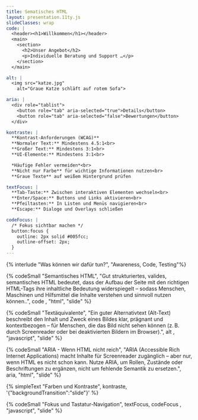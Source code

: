 ```yaml
---
title: Sematisches HTML
layout: presentation.11ty.js
slideClasses: wrap
code: |
  <header><h1>Willkommen</h1></header>
  <main>
    <section>
      <h2>Unser Angebot</h2>
      <p>Individuelle Beratung und Support …</p>
    </section>
  </main>

alt: |
  <img src="katze.jpg" 
    alt="Graue Katze schläft auf rotem Sofa">

aria: |
  <div role="tablist">
    <button role="tab" aria-selected="true">Details</button>
    <button role="tab" aria-selected="false">Bewertungen</button>
  </div>

kontraste: |
  **Kontrast-Anforderungen (WCAG)**
  **Normaler Text:** Mindestens 4.5:1<br>
  **Großer Text:** Mindestens 3:1<br>
  **UI-Elemente:** Mindestens 3:1<br>

  *Häufige Fehler vermeiden*<br>
  **Nicht nur Farbe** für wichtige Informationen nutzen<br>
  **Graue Texte** auf weißem Hintergrund prüfen

textFocus: |
  **Tab-Taste:** Zwischen interaktiven Elementen wechseln<br>
  **Enter/Space:** Buttons und Links aktivieren<br>
  **Pfeiltasten:** In Listen und Menüs navigieren<br>
  **Escape:** Dialoge und Overlays schließen

codeFocus: |
  /* Fokus sichtbar machen */
  button:focus {
    outline: 2px solid #005fcc;
    outline-offset: 2px;
  }
---
```


{% interlude "Was können wir dafür tun?", "Awareness, Code, Testing"%}

{% codeSmall "Semantisches HTML", "Gut strukturiertes, valides, semantisches HTML bedeutet, dass der Aufbau der Seite mit den richtigen HTML-Tags ihre inhaltliche Bedeutung widerspiegelt – sodass Menschen, Maschinen und Hilfsmittel die Inhalte verstehen und sinnvoll nutzen können..", code , "html", "slide" %}

{% codeSmall "Textäquivalente", "Ein guter Alternativtext (Alt-Text) beschreibt den Inhalt und Zweck eines Bildes klar, prägnant und kontextbezogen – für Menschen, die das Bild nicht sehen können (z. B. durch Screenreader oder bei deaktivierten Bildern im Browser).", alt , "javascript", "slide" %}

{% codeSmall "ARIA - Wenn HTML nicht reich", "ARIA (Accessible Rich Internet Applications) macht Inhalte für Screenreader zugänglich – aber nur, wenn HTML es nicht schon kann. Nutze ARIA, um Rollen, Zustände oder Beschriftungen zu ergänzen, nicht um fehlende Semantik zu ersetzen.", aria, "html", "slide" %}

{% simpleText "Farben und Kontraste", kontraste, '{"backgroundTransition":"slide"}' %}


{% codeSmall "Fokus und Tastatur-Navigation", textFocus, codeFocus , "javascript", "slide" %}